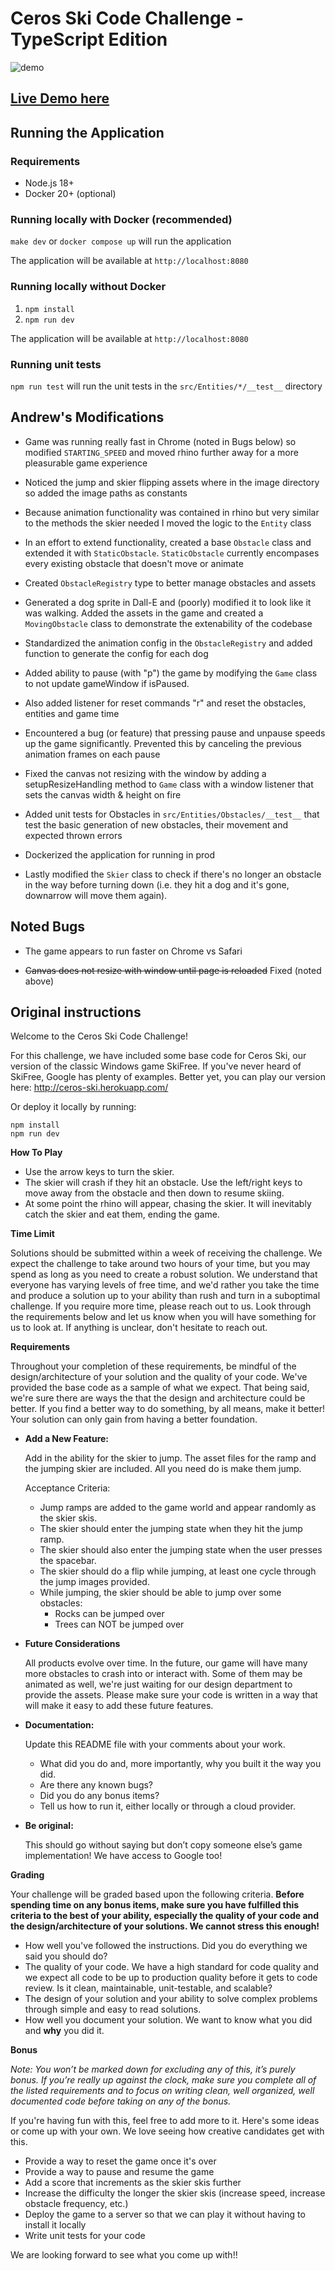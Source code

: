 # Ceros Ski Code Challenge - TypeScript Edition

![demo](./demo.gif)

## [Live Demo here](https://andrewdw-ski-app-tq98u.ondigitalocean.app/)

## Running the Application

### Requirements

-   Node.js 18+
-   Docker 20+ (optional)

### Running locally with Docker (recommended)

`make dev` or `docker compose up` will run the application

The application will be available at `http://localhost:8080`

### Running locally without Docker

1. `npm install`
2. `npm run dev`

The application will be available at `http://localhost:8080`

### Running unit tests

`npm run test` will run the unit tests in the `src/Entities/*/__test__` directory

## Andrew's Modifications

-   Game was running really fast in Chrome (noted in Bugs below) so modified `STARTING_SPEED` and moved rhino further away for a more pleasurable game experience

-   Noticed the jump and skier flipping assets where in the image directory so added the image paths as constants

-   Because animation functionality was contained in rhino but very similar to the methods the skier needed I moved the logic to the `Entity` class

-   In an effort to extend functionality, created a base `Obstacle` class and extended it with `StaticObstacle`. `StaticObstacle` currently encompases every existing obstacle that doesn't move or animate

-   Created `ObstacleRegistry` type to better manage obstacles and assets

-   Generated a dog sprite in Dall-E and (poorly) modified it to look like it was walking. Added the assets in the game and created a `MovingObstacle` class to demonstrate the extenability of the codebase

-   Standardized the animation config in the `ObstacleRegistry` and added function to generate the config for each dog

-   Added ability to pause (with "p") the game by modifying the `Game` class to not update gameWindow if isPaused.

-   Also added listener for reset commands "r" and reset the obstacles, entities and game time

-   Encountered a bug (or feature) that pressing pause and unpause speeds up the game significantly. Prevented this by canceling the previous animation frames on each pause

-   Fixed the canvas not resizing with the window by adding a setupResizeHandling method to `Game` class with a window listener that sets the canvas width & height on fire

-   Added unit tests for Obstacles in `src/Entities/Obstacles/__test__` that test the basic generation of new obstacles, their movement and expected thrown errors

-   Dockerized the application for running in prod

-   Lastly modified the `Skier` class to check if there's no longer an obstacle in the way before turning down (i.e. they hit a dog and it's gone, downarrow will move them again).

## Noted Bugs

-   The game appears to run faster on Chrome vs Safari

-   <s>Canvas does not resize with window until page is reloaded</s> Fixed (noted above)

## Original instructions

Welcome to the Ceros Ski Code Challenge!

For this challenge, we have included some base code for Ceros Ski, our version of the classic Windows game SkiFree. If
you've never heard of SkiFree, Google has plenty of examples. Better yet, you can play our version here:
http://ceros-ski.herokuapp.com/

Or deploy it locally by running:

```
npm install
npm run dev
```

**How To Play**

-   Use the arrow keys to turn the skier.
-   The skier will crash if they hit an obstacle. Use the left/right keys to move away from the obstacle and then down
    to resume skiing.
-   At some point the rhino will appear, chasing the skier. It will inevitably catch the skier and eat them, ending the
    game.

**Time Limit**

Solutions should be submitted within a week of receiving the challenge. We expect the challenge to take around two
hours of your time, but you may spend as long as you need to create a robust solution. We understand that everyone has
varying levels of free time, and we'd rather you take the time and produce a solution up to your ability than rush and
turn in a suboptimal challenge. If you require more time, please reach out to us. Look through the requirements below
and let us know when you will have something for us to look at. If anything is unclear, don't hesitate to reach out.

**Requirements**

Throughout your completion of these requirements, be mindful of the design/architecture of your solution and the
quality of your code. We've provided the base code as a sample of what we expect. That being said, we're sure there are
ways the that the design and architecture could be better. If you find a better way to do something, by all means, make
it better! Your solution can only gain from having a better foundation.

-   **Add a New Feature:**

    Add in the ability for the skier to jump. The asset files for the ramp and the jumping skier are included. All you
    need do is make them jump.

    Acceptance Criteria:

    -   Jump ramps are added to the game world and appear randomly as the skier skis.
    -   The skier should enter the jumping state when they hit the jump ramp.
    -   The skier should also enter the jumping state when the user presses the spacebar.
    -   The skier should do a flip while jumping, at least one cycle through the jump images provided.
    -   While jumping, the skier should be able to jump over some obstacles:
        -   Rocks can be jumped over
        -   Trees can NOT be jumped over

-   **Future Considerations**

    All products evolve over time. In the future, our game will have many more obstacles to crash into or interact with.
    Some of them may be animated as well, we're just waiting for our design department to provide the assets. Please
    make sure your code is written in a way that will make it easy to add these future features.

-   **Documentation:**

    Update this README file with your comments about your work.

    -   What did you do and, more importantly, why you built it the way you did.
    -   Are there any known bugs?
    -   Did you do any bonus items?
    -   Tell us how to run it, either locally or through a cloud provider.

-   **Be original:**

    This should go without saying but don’t copy someone else’s game implementation! We have access to Google too!

**Grading**

Your challenge will be graded based upon the following criteria. **Before spending time on any bonus items, make sure
you have fulfilled this criteria to the best of your ability, especially the quality of your code and the
design/architecture of your solutions. We cannot stress this enough!**

-   How well you've followed the instructions. Did you do everything we said you should do?
-   The quality of your code. We have a high standard for code quality and we expect all code to be up to production
    quality before it gets to code review. Is it clean, maintainable, unit-testable, and scalable?
-   The design of your solution and your ability to solve complex problems through simple and easy to read solutions.
-   How well you document your solution. We want to know what you did and **why** you did it.

**Bonus**

_Note: You won’t be marked down for excluding any of this, it’s purely bonus. If you’re really up against the clock,
make sure you complete all of the listed requirements and to focus on writing clean, well organized, well documented
code before taking on any of the bonus._

If you're having fun with this, feel free to add more to it. Here's some ideas or come up with your own. We love seeing
how creative candidates get with this.

-   Provide a way to reset the game once it's over
-   Provide a way to pause and resume the game
-   Add a score that increments as the skier skis further
-   Increase the difficulty the longer the skier skis (increase speed, increase obstacle frequency, etc.)
-   Deploy the game to a server so that we can play it without having to install it locally
-   Write unit tests for your code

We are looking forward to see what you come up with!!
